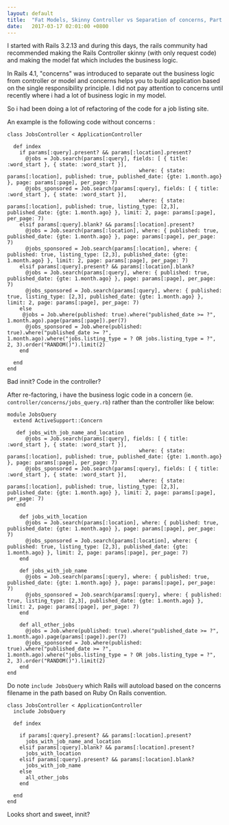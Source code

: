 ```yaml
---
layout: default
title:  "Fat Models, Skinny Controller vs Separation of concerns, Part 1"
date:   2017-03-17 02:01:00 +0800
---
```

I started with Rails 3.2.13 and during this days, the rails community had recommended making the Rails Controller skinny (with only request code) and making the model fat which includes the business logic.

In Rails 4.1, "concerns" was introduced to separate out the business logic from controller or model and concerns helps you to build application based on the single responsibility principle. I did not pay attention to concerns until recently where i had a lot of business logic in my model.

So i had been doing a lot of refactoring of the code for a job listing site.

An example is the following code without concerns :
```
class JobsController < ApplicationController

  def index
    if params[:query].present? && params[:location].present?
      @jobs = Job.search(params[:query], fields: [ { title: :word_start }, { state: :word_start }],
                                           where: { state: params[:location], published: true, published_date: {gte: 1.month.ago} }, page: params[:page], per_page: 7)
      @jobs_sponsored = Job.search(params[:query], fields: [ { title: :word_start }, { state: :word_start }],
                                           where: { state: params[:location], published: true, listing_type: [2,3], published_date: {gte: 1.month.ago} }, limit: 2, page: params[:page], per_page: 7)
    elsif params[:query].blank? && params[:location].present?
      @jobs = Job.search(params[:location], where: { published: true, published_date: {gte: 1.month.ago} }, page: params[:page], per_page: 7)
      @jobs_sponsored = Job.search(params[:location], where: { published: true, listing_type: [2,3], published_date: {gte: 1.month.ago} }, limit: 2, page: params[:page], per_page: 7)
    elsif params[:query].present? && params[:location].blank?
      @jobs = Job.search(params[:query], where: { published: true, published_date: {gte: 1.month.ago} }, page: params[:page], per_page: 7)
      @jobs_sponsored = Job.search(params[:query], where: { published: true, listing_type: [2,3], published_date: {gte: 1.month.ago} }, limit: 2, page: params[:page], per_page: 7)
    else
     @jobs = Job.where(published: true).where("published_date >= ?", 1.month.ago).page(params[:page]).per(7)
      @jobs_sponsored = Job.where(published: true).where("published_date >= ?", 1.month.ago).where("jobs.listing_type = ? OR jobs.listing_type = ?", 2, 3).order("RANDOM()").limit(2)
    end

  end
end
```
Bad innit? Code in the controller?

After re-factoring, i have the business logic code in a concern (ie. `controller/concerns/jobs_query.rb`) rather than the controller like below:
```
module JobsQuery
  extend ActiveSupport::Concern

   def jobs_with_job_name_and_location
      @jobs = Job.search(params[:query], fields: [ { title: :word_start }, { state: :word_start }],
                                           where: { state: params[:location], published: true, published_date: {gte: 1.month.ago} }, page: params[:page], per_page: 7)
      @jobs_sponsored = Job.search(params[:query], fields: [ { title: :word_start }, { state: :word_start }],
                                           where: { state: params[:location], published: true, listing_type: [2,3], published_date: {gte: 1.month.ago} }, limit: 2, page: params[:page], per_page: 7)
   end

    def jobs_with_location
      @jobs = Job.search(params[:location], where: { published: true, published_date: {gte: 1.month.ago} }, page: params[:page], per_page: 7)
      @jobs_sponsored = Job.search(params[:location], where: { published: true, listing_type: [2,3], published_date: {gte: 1.month.ago} }, limit: 2, page: params[:page], per_page: 7)
    end

    def jobs_with_job_name
      @jobs = Job.search(params[:query], where: { published: true, published_date: {gte: 1.month.ago} }, page: params[:page], per_page: 7)
      @jobs_sponsored = Job.search(params[:query], where: { published: true, listing_type: [2,3], published_date: {gte: 1.month.ago} }, limit: 2, page: params[:page], per_page: 7)
    end

    def all_other_jobs
      @jobs = Job.where(published: true).where("published_date >= ?", 1.month.ago).page(params[:page]).per(7)
      @jobs_sponsored = Job.where(published: true).where("published_date >= ?", 1.month.ago).where("jobs.listing_type = ? OR jobs.listing_type = ?", 2, 3).order("RANDOM()").limit(2)
    end
end

```

Do note `include JobsQuery` which Rails will autoload based on the concerns filename in the path based on Ruby On Rails convention.

```
class JobsController < ApplicationController
  include JobsQuery

  def index

    if params[:query].present? && params[:location].present?
      jobs_with_job_name_and_location
    elsif params[:query].blank? && params[:location].present?
      jobs_with_location
    elsif params[:query].present? && params[:location].blank?
      jobs_with_job_name
    else
      all_other_jobs
    end

  end
end
```

Looks short and sweet, innit?
